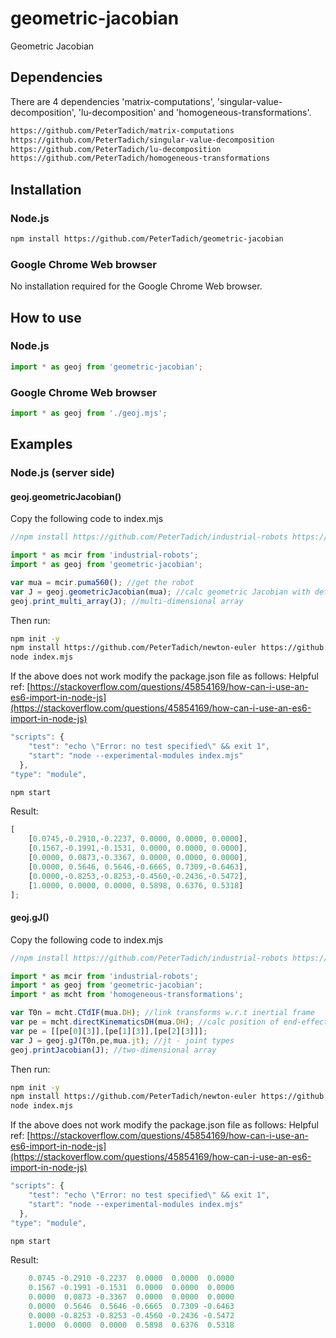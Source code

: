 # geometric-jacobian
Geometric Jacobian

## Dependencies

There are 4 dependencies 'matrix-computations', 'singular-value-decomposition', 'lu-decomposition' and 'homogeneous-transformations'.

```bash
https://github.com/PeterTadich/matrix-computations
https://github.com/PeterTadich/singular-value-decomposition
https://github.com/PeterTadich/lu-decomposition
https://github.com/PeterTadich/homogeneous-transformations
```

## Installation

### Node.js

```bash
npm install https://github.com/PeterTadich/geometric-jacobian
```

### Google Chrome Web browser

No installation required for the Google Chrome Web browser.

## How to use

### Node.js

```js
import * as geoj from 'geometric-jacobian';
```

### Google Chrome Web browser

```js
import * as geoj from './geoj.mjs';
```

## Examples

### Node.js (server side)

#### geoj.geometricJacobian()

Copy the following code to index.mjs

```js
//npm install https://github.com/PeterTadich/industrial-robots https://github.com/PeterTadich/geometric-jacobian

import * as mcir from 'industrial-robots';
import * as geoj from 'geometric-jacobian';

var mua = mcir.puma560(); //get the robot
var J = geoj.geometricJacobian(mua); //calc geometric Jacobian with default q's
geoj.print_multi_array(J); //multi-dimensional array
```

Then run:

```bash
npm init -y
npm install https://github.com/PeterTadich/newton-euler https://github.com/PeterTadich/trajectories
node index.mjs
```

If the above does not work modify the package.json file as follows:
Helpful ref: [https://stackoverflow.com/questions/45854169/how-can-i-use-an-es6-import-in-node-js](https://stackoverflow.com/questions/45854169/how-can-i-use-an-es6-import-in-node-js)

```js
"scripts": {
    "test": "echo \"Error: no test specified\" && exit 1",
    "start": "node --experimental-modules index.mjs"
  },
"type": "module",
```

```bash
npm start
```

Result:

```js
[
    [0.0745,-0.2910,-0.2237, 0.0000, 0.0000, 0.0000],
    [0.1567,-0.1991,-0.1531, 0.0000, 0.0000, 0.0000],
    [0.0000, 0.0873,-0.3367, 0.0000, 0.0000, 0.0000],
    [0.0000, 0.5646, 0.5646,-0.6665, 0.7309,-0.6463],
    [0.0000,-0.8253,-0.8253,-0.4560,-0.2436,-0.5472],
    [1.0000, 0.0000, 0.0000, 0.5898, 0.6376, 0.5318]
];
```

#### geoj.gJ()

Copy the following code to index.mjs

```js
//npm install https://github.com/PeterTadich/industrial-robots https://github.com/PeterTadich/geometric-jacobian https://github.com/PeterTadich/homogeneous-transformations

import * as mcir from 'industrial-robots';
import * as geoj from 'geometric-jacobian';
import * as mcht from 'homogeneous-transformations';

var T0n = mcht.CTdIF(mua.DH); //link transforms w.r.t inertial frame
var pe = mcht.directKinematicsDH(mua.DH); //calc position of end-effector in inertial frame
var pe = [[pe[0][3]],[pe[1][3]],[pe[2][3]]];
var J = geoj.gJ(T0n,pe,mua.jt); //jt - joint types
geoj.printJacobian(J); //two-dimensional array
```

Then run:

```bash
npm init -y
npm install https://github.com/PeterTadich/newton-euler https://github.com/PeterTadich/trajectories
node index.mjs
```

If the above does not work modify the package.json file as follows:
Helpful ref: [https://stackoverflow.com/questions/45854169/how-can-i-use-an-es6-import-in-node-js](https://stackoverflow.com/questions/45854169/how-can-i-use-an-es6-import-in-node-js)

```js
"scripts": {
    "test": "echo \"Error: no test specified\" && exit 1",
    "start": "node --experimental-modules index.mjs"
  },
"type": "module",
```

```bash
npm start
```

Result:

```js
    0.0745 -0.2910 -0.2237  0.0000  0.0000  0.0000
    0.1567 -0.1991 -0.1531  0.0000  0.0000  0.0000
    0.0000  0.0873 -0.3367  0.0000  0.0000  0.0000
    0.0000  0.5646  0.5646 -0.6665  0.7309 -0.6463
    0.0000 -0.8253 -0.8253 -0.4560 -0.2436 -0.5472
    1.0000  0.0000  0.0000  0.5898  0.6376  0.5318
```